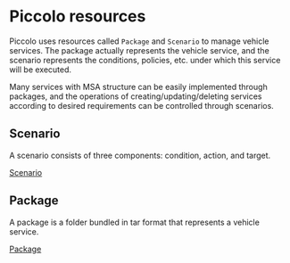 <!--
SPDX-License-Identifier: Apache-2.0
-->

# Piccolo resources

Piccolo uses resources called `Package` and `Scenario` to manage vehicle services. The package actually represents the vehicle service, and the scenario represents the conditions, policies, etc. under which this service will be executed.

Many services with MSA structure can be easily implemented through packages, and the operations of creating/updating/deleting services according to desired requirements can be controlled through scenarios.

## Scenario

A scenario consists of three components: condition, action, and target.

[Scenario](./scenario.md)

## Package

A package is a folder bundled in tar format that represents a vehicle service.

[Package](./package.md)
